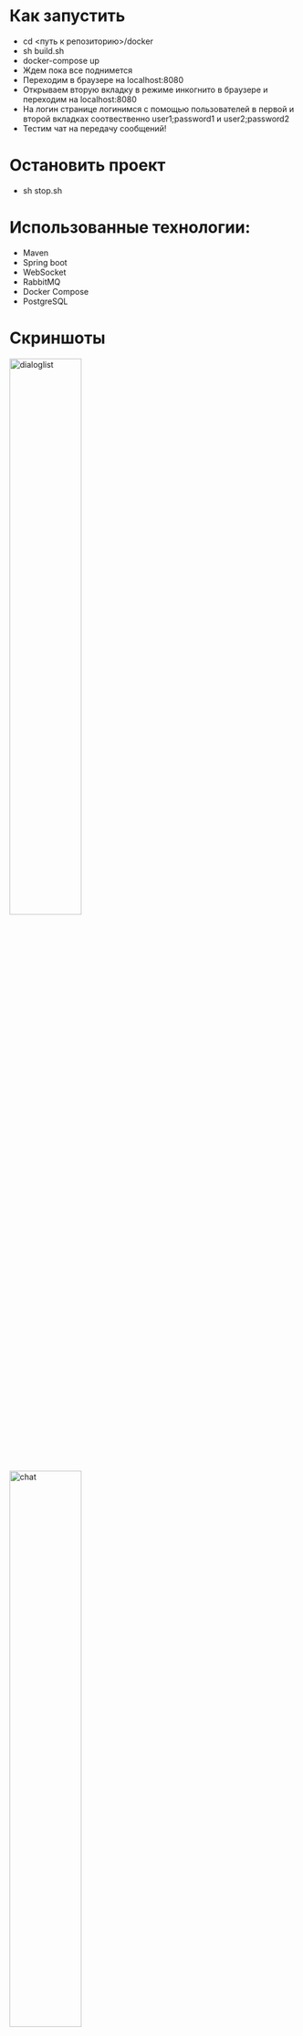 # Как запустить
* cd <путь к репозиторию>/docker
* sh build.sh
* docker-compose up
* Ждем пока все поднимется
* Переходим в браузере на localhost:8080
* Открываем вторую вкладку в режиме инкогнито в браузере и переходим на localhost:8080
* На логин странице логинимся с помощью пользователей в первой и второй вкладках соотвественно user1;password1 и user2;password2
* Тестим чат на передачу сообщений!

# Остановить проект
* sh stop.sh

# Использованные технологии:
* Maven
* Spring boot
* WebSocket
* RabbitMQ 
* Docker Compose 
* PostgreSQL

# Скриншоты
<img src="https://sun9-54.userapi.com/c857124/v857124961/122da9/9jZaOX5hAwg.jpg" height="50%" width="50%" alt="dialoglist">
<img src="https://sun9-56.userapi.com/c205824/v205824943/c483d/tKy48CcuSFQ.jpg" height="50%" width="50%" alt="chat">
